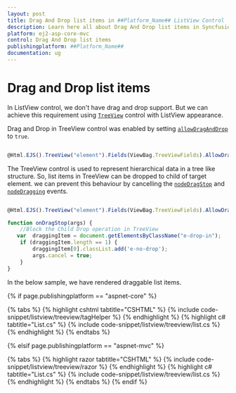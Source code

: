 ```yaml
---
layout: post
title: Drag And Drop list items in ##Platform_Name## ListView Control
description: Learn here all about Drag And Drop list items in Syncfusion ##Platform_Name## ListView control of Syncfusion Essential JS 2 and more.
platform: ej2-asp-core-mvc
control: Drag And Drop list items
publishingplatform: ##Platform_Name##
documentation: ug
---
```


# Drag and Drop list items

In ListView control, we don't have drag and drop support. But we can achieve this requirement using [`TreeView`](https://ej2.syncfusion.com/aspnetcore/documentation/treeview/getting-started/) control with ListView appearance.

Drag and Drop in TreeView control was enabled by setting [`allowDragAndDrop`](https://ej2.syncfusion.com/documentation/api/treeview#allowdraganddrop) to `true`.

```typescript

@Html.EJS().TreeView("element").Fields(ViewBag.TreeViewFields).AllowDragAndDrop(true).Render()

```

The TreeView control is used to represent hierarchical data in a tree like structure. So, list items in TreeView can be dropped to child of target element. we can prevent this behaviour by cancelling the [`nodeDragStop`](https://ej2.syncfusion.com/documentation/api/treeview#nodedragstop) and [`nodeDragging`](https://ej2.syncfusion.com/documentation/api/treeview#nodedragging) events.

```typescript

@Html.EJS().TreeView("element").Fields(ViewBag.TreeViewFields).AllowDragAndDrop(true).NodeDragging("onDragStop").NodeDragStop("onDragStop").Render()

function onDragStop(args) {
    //Block the Child Drop operation in TreeView
   var  draggingItem = document.getElementsByClassName("e-drop-in");
    if (draggingItem.length == 1) {
        draggingItem[0].classList.add('e-no-drop');
        args.cancel = true;
    }
}

```

In the below sample, we have rendered draggable list items.

{% if page.publishingplatform == "aspnet-core" %}

{% tabs %}
{% highlight cshtml tabtitle="CSHTML" %}
{% include code-snippet/listview/treeview/tagHelper %}
{% endhighlight %}
{% highlight c# tabtitle="List.cs" %}
{% include code-snippet/listview/treeview/list.cs %}
{% endhighlight %}
{% endtabs %}

{% elsif page.publishingplatform == "aspnet-mvc" %}

{% tabs %}
{% highlight razor tabtitle="CSHTML" %}
{% include code-snippet/listview/treeview/razor %}
{% endhighlight %}
{% highlight c# tabtitle="List.cs" %}
{% include code-snippet/listview/treeview/list.cs %}
{% endhighlight %}
{% endtabs %}
{% endif %}

